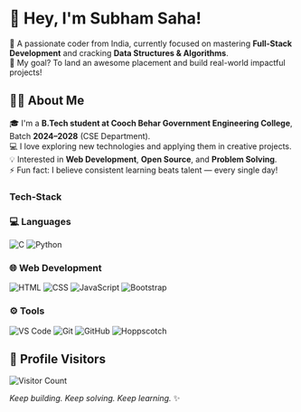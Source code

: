 # 👋 Hey, I'm Subham Saha!

🚀 A passionate coder from India, currently focused on mastering **Full-Stack Development** and cracking **Data Structures & Algorithms**.  
🎯 My goal? To land an awesome placement and build real-world impactful projects!



## 🙋‍♂️ About Me

🎓 I'm a **B.Tech student at Cooch Behar Government Engineering College**, Batch **2024–2028** (CSE Department).  
💻 I love exploring new technologies and applying them in creative projects.    
💡 Interested in **Web Development**, **Open Source**, and **Problem Solving**.  
⚡ Fun fact: I believe consistent learning beats talent — every single day!  

### Tech-Stack
### 💻 Languages
![C](https://img.shields.io/badge/C-00599C?style=flat&logo=c&logoColor=white)
![Python](https://img.shields.io/badge/Python-FFD43B?style=flat&logo=python&logoColor=blue)

### 🌐 Web Development
![HTML](https://img.shields.io/badge/HTML5-E34F26?style=flat&logo=html5&logoColor=white)
![CSS](https://img.shields.io/badge/CSS3-1572B6?style=flat&logo=css3&logoColor=white)
![JavaScript](https://img.shields.io/badge/JavaScript-F7DF1E?style=flat&logo=javascript&logoColor=black)
![Bootstrap](https://img.shields.io/badge/Bootstrap-563D7C?style=flat&logo=bootstrap&logoColor=white)

### ⚙️ Tools 
![VS Code](https://img.shields.io/badge/VS_Code-007ACC?style=flat&logo=visual-studio-code&logoColor=white)
![Git](https://img.shields.io/badge/Git-F05032?style=flat&logo=git&logoColor=white)
![GitHub](https://img.shields.io/badge/GitHub-181717?style=flat&logo=github&logoColor=white)
![Hoppscotch](https://img.shields.io/badge/Hoppscotch-FF6F61?style=flat&logo=hoppscotch&logoColor=white)


## 👀 Profile Visitors

![Visitor Count](https://komarev.com/ghpvc/?username=subhsa190&color=blue&style=flat)



_Keep building. Keep solving. Keep learning._ ✨

<!--
**sahaX01/sahaX01** is a ✨ _special_ ✨ repository because its `README.md` (this file) appears on your GitHub profile.

Here are some ideas to get you started:

- 🔭 I’m currently working on ...
- 🌱 I’m currently learning ...
- 👯 I’m looking to collaborate on ...
- 🤔 I’m looking for help with ...
- 💬 Ask me about ...
- 📫 How to reach me: ...
- 😄 Pronouns: ...
- ⚡ Fun fact: ...
-->
